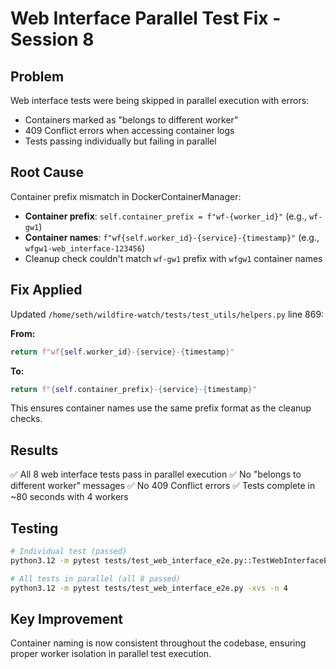 # Web Interface Parallel Test Fix - Session 8

## Problem
Web interface tests were being skipped in parallel execution with errors:
- Containers marked as "belongs to different worker"
- 409 Conflict errors when accessing container logs
- Tests passing individually but failing in parallel

## Root Cause
Container prefix mismatch in DockerContainerManager:
- **Container prefix**: `self.container_prefix = f"wf-{worker_id}"` (e.g., `wf-gw1`)
- **Container names**: `f"wf{self.worker_id}-{service}-{timestamp}"` (e.g., `wfgw1-web_interface-123456`)
- Cleanup check couldn't match `wf-gw1` prefix with `wfgw1` container names

## Fix Applied
Updated `/home/seth/wildfire-watch/tests/test_utils/helpers.py` line 869:

**From:**
```python
return f"wf{self.worker_id}-{service}-{timestamp}"
```

**To:**
```python
return f"{self.container_prefix}-{service}-{timestamp}"
```

This ensures container names use the same prefix format as the cleanup checks.

## Results
✅ All 8 web interface tests pass in parallel execution
✅ No "belongs to different worker" messages
✅ No 409 Conflict errors
✅ Tests complete in ~80 seconds with 4 workers

## Testing
```bash
# Individual test (passed)
python3.12 -m pytest tests/test_web_interface_e2e.py::TestWebInterfaceE2E::test_dashboard_displays_real_service_health -xvs

# All tests in parallel (all 8 passed)
python3.12 -m pytest tests/test_web_interface_e2e.py -xvs -n 4
```

## Key Improvement
Container naming is now consistent throughout the codebase, ensuring proper worker isolation in parallel test execution.